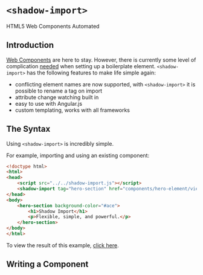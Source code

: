 `<shadow-import>`
=================

HTML5 Web Components Automated

## Introduction

[Web Components](http://webcomponents.org/) are here to stay. However, there is currently some level of complication [needed](http://webcomponents.org/resources/) when setting up a boilerplate element. `<shadow-import>` has the following features to make life simple again:

- conflicting element names are now supported, with `<shadow-import>` it is possible to rename a tag on import
- attribute change watching built in
- easy to use with Angular.js
- custom templating, works with all frameworks

## The Syntax

Using `<shadow-import>` is incredibly simple.

For example, importing and using an existing component:

```html
<!doctype html>
<html>
<head>
    <script src="../../shadow-import.js"></script>
    <shadow-import tag="hero-section" href="components/hero-element/view.html"></shadow-import>
</head>
<body>
    <hero-section background-color="#ace">
        <h1>Shadow Import</h1>
        <p>Flexible, simple, and powerful.</p>
    </hero-section>
</body>
</html>
```

To view the result of this example, [click here](http://nateferrero.github.io/shadow-import/examples/hero/).

## Writing a Component



